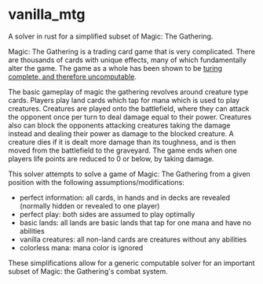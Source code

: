 # vanilla_mtg
A solver in rust for a simplified subset of Magic: The Gathering.

Magic: The Gathering is a trading card game that is very complicated.
There are thousands of cards with unique effects,
many of which fundamentally alter the game.
The game as a whole has been shown to be [turing complete, and therefore uncomputable](https://arxiv.org/abs/1904.09828).

The basic gameplay of magic the gathering revolves around creature type cards.
Players play land cards which tap for mana which is used to play creatures.
Creatures are played onto the battlefield, where they can attack the opponent once per turn to deal damage equal to their power.
Creatures also can block the opponents attacking creatures taking the damage instead and dealing their power as damage to the blocked creature.
A creature dies if it is dealt more damage than its toughness, and is then moved from the battlefield to the graveyard.
The game ends when one players life points are reduced to 0 or below, by taking damage.

This solver attempts to solve a game of Magic: The Gathering from a given position with the following assumptions/modifications:
- perfect information: all cards, in hands and in decks are revealed (normally hidden or revealed to one player)
- perfect play: both sides are assumed to play optimally
- basic lands: all lands are basic lands that tap for one mana and have no abilities
- vanilla creatures: all non-land cards are creatures without any abilities
- colorless mana: mana color is ignored

These simplifications allow for a generic computable solver for an important subset of Magic: the Gathering's combat system.
